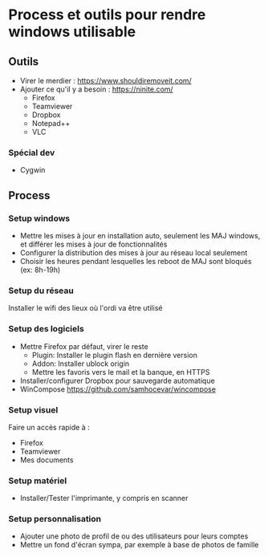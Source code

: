 
# Process et outils pour rendre windows utilisable

## Outils

* Virer le merdier : https://www.shouldiremoveit.com/
* Ajouter ce qu'il y a besoin : https://ninite.com/
  * Firefox
  * Teamviewer
  * Dropbox
  * Notepad++
  * VLC

### Spécial dev

* Cygwin

## Process

### Setup windows

* Mettre les mises à jour en installation auto, seulement les MAJ windows, et différer les mises à jour de fonctionnalités
* Configurer la distribution des mises à jour au réseau local seulement
* Choisir les heures pendant lesquelles les reboot de MAJ sont bloqués (ex: 8h-19h)

### Setup du réseau

Installer le wifi des lieux où l'ordi va être utilisé

### Setup des logiciels

* Mettre Firefox par défaut, virer le reste
  * Plugin: Installer le plugin flash en dernière version
  * Addon: Installer ublock origin
  * Mettre les favoris vers le mail et la banque, en HTTPS
* Installer/configurer Dropbox pour sauvegarde automatique
* WinCompose https://github.com/samhocevar/wincompose

### Setup visuel

Faire un accès rapide à :
* Firefox
* Teamviewer
* Mes documents

### Setup matériel

* Installer/Tester l'imprimante, y compris en scanner

### Setup personnalisation

* Ajouter une photo de profil de ou des utilisateurs pour leurs comptes
* Mettre un fond d'écran sympa, par exemple à base de photos de famille

